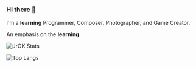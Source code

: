### Hi there 👋

I'm a **learning** Programmer, Composer, Photographer, and Game Creator.

An emphasis on the **learning.**


![JrOK Stats](https://github-readme-stats.vercel.app/api?username=jr-ok&theme=dark&show_icons=true)



![Top Langs](https://github-readme-stats.vercel.app/api/top-langs/?username=jr-ok&layout=compact&theme=dark)
